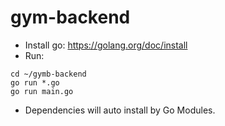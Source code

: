 # gym-backend
- Install go: https://golang.org/doc/install
- Run:
```
cd ~/gymb-backend
go run *.go
go run main.go
```
- Dependencies will auto install by Go Modules.
